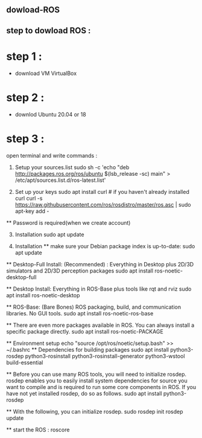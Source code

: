 ## dowload-ROS
## step to dowload ROS :
# step 1 :
- download  VM VirtualBox

# step 2 :
 - downlod Ubuntu 20.04 or 18 
# step 3 :
open terminal and write commands :
1) Setup your sources.list
sudo sh -c 'echo "deb http://packages.ros.org/ros/ubuntu $(lsb_release -sc) main" > /etc/apt/sources.list.d/ros-latest.list'

2) Set up your keys
sudo apt install curl # if you haven't already installed curl
curl -s https://raw.githubusercontent.com/ros/rosdistro/master/ros.asc | sudo apt-key add -

** Password is required(when we create account)

3) Installation
sudo apt update

4) Installation
** make sure your Debian package index is up-to-date:
sudo apt update

** Desktop-Full Install: (Recommended) : Everything in Desktop plus 2D/3D simulators and 2D/3D perception packages
sudo apt install ros-noetic-desktop-full

** Desktop Install: Everything in ROS-Base plus tools like rqt and rviz
sudo apt install ros-noetic-desktop

** ROS-Base: (Bare Bones) ROS packaging, build, and communication libraries. No GUI tools.
sudo apt install ros-noetic-ros-base

** There are even more packages available in ROS. You can always install a specific package directly.
sudo apt install ros-noetic-PACKAGE

** Environment setup
echo "source /opt/ros/noetic/setup.bash" >> ~/.bashrc
** Dependencies for building packages
sudo apt install python3-rosdep python3-rosinstall python3-rosinstall-generator python3-wstool build-essential

** Before you can use many ROS tools, you will need to initialize rosdep. rosdep enables you to easily install system dependencies for source you want to compile and is required to run some core components in ROS. If you have not yet installed rosdep, do so as follows.
sudo apt install python3-rosdep

** With the following, you can initialize rosdep.
sudo rosdep init
rosdep update

** start the ROS :
roscore
